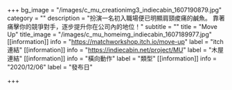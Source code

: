 +++
bg_image = "/images/c_mu_creationimg3_indiecabin_1607190879.jpg"
category = ""
description = "扮演一名初入職場便已明顯肩頸痠痛的鹹魚。 靠著痛擊你的競爭對手，逐步提升你在公司內的地位！"
subtitle = ""
title = "Move Up"
title_image = "/images/c_mu_homeimg_indiecabin_1607189977.jpg"
[[information]]
info = "https://matchworkshop.itch.io/move-up"
label = "itch連結"
[[information]]
info = "https://indiecabin.net/project/MU"
label = "木屋連結"
[[information]]
info = "橫向動作"
label = "類型"
[[information]]
info = "2020/12/06"
label = "發布日"

+++
